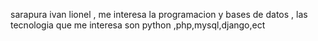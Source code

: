  sarapura ivan lionel , me interesa la programacion y bases de datos , las tecnologia que me interesa son python ,php,mysql,django,ect 

